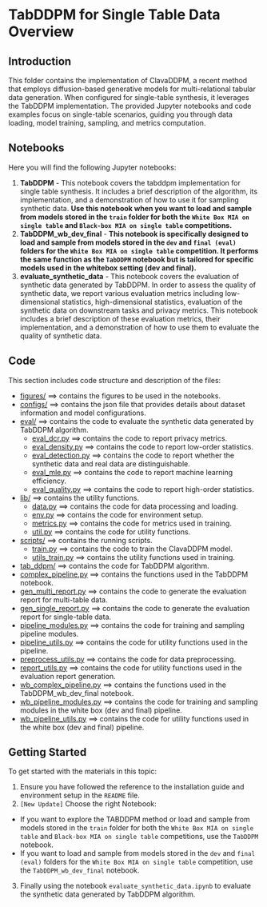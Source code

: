 # TabDDPM for Single Table Data Overview

## Introduction
This folder contains the implementation of ClavaDDPM, a recent method that employs diffusion-based generative models for multi-relational tabular data generation. When configured for single-table synthesis, it leverages the TabDDPM implementation. The provided Jupyter notebooks and code examples focus on single-table scenarios, guiding you through data loading, model training, sampling, and metrics computation.

## Notebooks
Here you will find the following Jupyter notebooks:
1. **TabDDPM** - This notebook covers the tabddpm implementation for single table synthesis. It includes a brief description of the algorithm, its implementation, and a demonstration of how to use it for sampling synthetic data. **Use this notebook when you want to load and sample from models stored in the `train` folder for both the `White Box MIA on single table` and `Black-box MIA on single table` competitions.**
2. **TabDDPM_wb_dev_final** - **This notebook is specifically designed to load and sample from models stored in the `dev` and `final (eval)` folders for the `White Box MIA on single table` competition. It performs the same function as the `TabDDPM` notebook but is tailored for specific models used in the whitebox setting (dev and final).**
3. **evaluate_synthetic_data** - This notebook covers the evaluation of synthetic data generated by TabDDPM. In order to assess the quality of synthetic data, we report various evaluation metrics including low-dimensional statistics, high-dimensional statistics, evaluation of the synthetic data on downstream tasks and privacy metrics. This notebook includes a brief description of these evaluation metrics, their implementation, and a demonstration of how to use them to evaluate the quality of synthetic data.

## Code
This section includes code structure and description of the files:
* [figures/](./assets) ==> contains the figures to be used in the notebooks.
* [configs/](./configs) ==> contains the json file that provides details about dataset information and model configurations.
* [eval/](./eval) ==> contains the code to evaluate the synthetic data generated by TabDDPM algorithm.
    * [eval_dcr.py](./scripts/eval/eval_dcr.py) ==> contains the code to report privacy metrics.
    * [eval_density.py](./scripts/eval/eval_density.py) ==> contains the code to report low-order statistics.
    * [eval_detection.py](./scripts/eval/eval_detection.py) ==> contains the code to report whether the synthetic data and real data are distinguishable.
    * [eval_mle.py](./scripts/eval/eval_mle.py) ==> contains the code to report machine learning efficiency.
    * [eval_quality.py](./scripts/eval/eval_quality.py) ==> contains the code to report high-order statistics.
* [lib/](./lib) ==> contains the utility functions.
    * [data.py](./lib/data.py) ==> contains the code for data processing and loading.
    * [env.py](./lib/env.py) ==> contains the code for environment setup.
    * [metrics.py](./lib/metrics.py) ==> contains the code for metrics used in training.
    * [util.py](./lib/util.py) ==> contains the code for utility functions.
* [scripts/](./scripts) ==> contains the running scripts.
    * [train.py](./scripts/train.py) ==> contains the code to train the ClavaDDPM model.
    * [utils_train.py](./scripts/utils_train.py) ==> contains the utility functions used in training.
* [tab_ddpm/](./tab_ddpm) ==> contains the code for TabDDPM algorithm.
* [complex_pipeline.py](./complex_pipeline.py) ==> contains the functions used in the TabDDPM notebook.
* [gen_multi_report.py](./gen_multi_report.py) ==> contains the code to generate the evaluation report for multi-table data.
* [gen_single_report.py](./gen_single_report.py) ==> contains the code to generate the evaluation report for single-table data.
* [pipeline_modules.py](./pipeline_modules.py) ==> contains the code for training and sampling pipeline modules.
* [pipeline_utils.py](./pipeline_utils.py) ==> contains the code for utility functions used in the pipeline.
* [preprocess_utils.py](./preprocess_utils.py) ==> contains the code for data preprocessing.
* [report_utils.py](./report_utils.py) ==> contains the code for utility functions used in the evaluation report generation.
* [wb_complex_pipeline.py](./wb_complex_pipeline.py) ==> contains the functions used in the TabDDPM_wb_dev_final notebook.
* [wb_pipeline_modules.py](./wb_pipeline_modules.py) ==> contains the code for training and sampling modules in the white box (dev and final) pipeline.
* [wb_pipeline_utils.py](./wb_pipeline_utils.py) ==> contains the code for utility functions used in the white box (dev and final) pipeline.


## Getting Started
To get started with the materials in this topic:
1. Ensure you have followed the reference to the installation guide and environment setup in the `README` file.
2. `[New Update]` Choose the right Notebook:
- If you want to explore the TABDDPM method or load and sample from models stored in the `train` folder for both the `White Box MIA on single table` and `Black-box MIA on single table` competitions, use the `TabDDPM` notebook.
- If you want to load and sample from models stored in the `dev` and `final (eval)` folders for the `White Box MIA on single table` competition, use the `TabDDPM_wb_dev_final` notebook.
3. Finally using the notebook `evaluate_synthetic_data.ipynb` to evaluate the synthetic data generated by TabDDPM algorithm.
